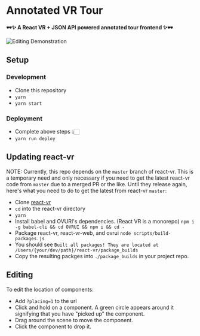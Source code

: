 # Annotated VR Tour
**🕶✨ A React VR + JSON API powered annotated tour frontend ✨🕶**

![Editing Demonstration](https://thumbs.gfycat.com/BlushingScaryElk-size_restricted.gif)

## Setup

### Development
* Clone this repository
* `yarn`
* `yarn start`

### Deployment
* Complete above steps 👆🏻
* `yarn run deploy`

## Updating react-vr
NOTE: Currently, this repo depends on the `master` branch of react-vr. This is a temporary need and only necessary if you need to get the latest react-vr code from `master` due to a merged PR or the like. Until they release again, here's what you need to do to get the latest from react-vr `master`:

* Clone [react-vr](https://github.com/facebook/react-vr)
* `cd` into the react-vr directory
* `yarn`
* Install babel and OVURI's dependencies. (React VR is a monorepo)
`npm i -g babel-cli && cd OVRUI && npm i && cd -`
* Package react-vr, react-vr-web, and ovrui
`node scripts/build-packages.js`
* You should see
`Built all packages! They are located at /Users/{your/dev/path}/react-vr/package_builds`
* Copy the resulting packges into `./package_builds` in your project repo.

## Editing
To edit the location of components:
* Add `?placing=1` to the url
* Click and hold on a component. A green circle appears around it signifying that you have "picked up" the component.
* Drag around the scene to move the component.
* Click the component to drop it.
